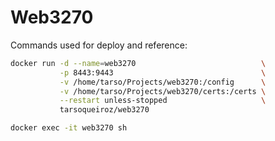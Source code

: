 # Web3270

Commands used for deploy and reference:

```sh
docker run -d --name=web3270                            \
           -p 8443:9443                                 \
           -v /home/tarso/Projects/web3270:/config      \
           -v /home/tarso/Projects/web3270/certs:/certs \
           --restart unless-stopped                     \
           tarsoqueiroz/web3270

docker exec -it web3270 sh
```
